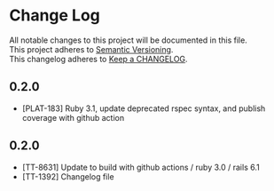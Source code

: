 # Change Log
All notable changes to this project will be documented in this file.  
This project adheres to [Semantic Versioning](http://semver.org/).  
This changelog adheres to [Keep a CHANGELOG](http://keepachangelog.com/).  

## 0.2.0

- [PLAT-183] Ruby 3.1, update deprecated rspec syntax, and publish coverage with github action

## 0.2.0

- [TT-8631] Update to build with github actions / ruby 3.0 / rails 6.1
- [TT-1392] Changelog file
